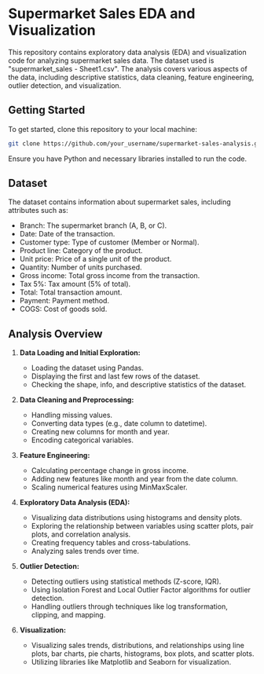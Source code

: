 # Supermarket Sales EDA and Visualization

This repository contains exploratory data analysis (EDA) and visualization code for analyzing supermarket sales data. The dataset used is "supermarket_sales - Sheet1.csv". The analysis covers various aspects of the data, including descriptive statistics, data cleaning, feature engineering, outlier detection, and visualization.

## Getting Started

To get started, clone this repository to your local machine:

```bash
git clone https://github.com/your_username/supermarket-sales-analysis.git
```

Ensure you have Python and necessary libraries installed to run the code.

## Dataset

The dataset contains information about supermarket sales, including attributes such as:

- Branch: The supermarket branch (A, B, or C).
- Date: Date of the transaction.
- Customer type: Type of customer (Member or Normal).
- Product line: Category of the product.
- Unit price: Price of a single unit of the product.
- Quantity: Number of units purchased.
- Gross income: Total gross income from the transaction.
- Tax 5%: Tax amount (5% of total).
- Total: Total transaction amount.
- Payment: Payment method.
- COGS: Cost of goods sold.

## Analysis Overview

1. **Data Loading and Initial Exploration:**
   - Loading the dataset using Pandas.
   - Displaying the first and last few rows of the dataset.
   - Checking the shape, info, and descriptive statistics of the dataset.

2. **Data Cleaning and Preprocessing:**
   - Handling missing values.
   - Converting data types (e.g., date column to datetime).
   - Creating new columns for month and year.
   - Encoding categorical variables.

3. **Feature Engineering:**
   - Calculating percentage change in gross income.
   - Adding new features like month and year from the date column.
   - Scaling numerical features using MinMaxScaler.

4. **Exploratory Data Analysis (EDA):**
   - Visualizing data distributions using histograms and density plots.
   - Exploring the relationship between variables using scatter plots, pair plots, and correlation analysis.
   - Creating frequency tables and cross-tabulations.
   - Analyzing sales trends over time.

5. **Outlier Detection:**
   - Detecting outliers using statistical methods (Z-score, IQR).
   - Using Isolation Forest and Local Outlier Factor algorithms for outlier detection.
   - Handling outliers through techniques like log transformation, clipping, and mapping.

6. **Visualization:**
   - Visualizing sales trends, distributions, and relationships using line plots, bar charts, pie charts, histograms, box plots, and scatter plots.
   - Utilizing libraries like Matplotlib and Seaborn for visualization.
